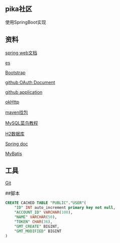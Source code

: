 ## pika社区
使用SpringBoot实现
## 资料
[spring web文档](https://spring.io/guides/gs/serving-web-content/)

[es](https://elasticsearch.cn)

[Bootstrap](https://v3.bootcss.com/components/#navbar-default)

[github OAuth Document](https://developer.github.com/apps/building-oauth-apps/creating-an-oauth-app/)

[github application](https://github.com/settings/applications/1233180)

[okHttp](https://square.github.io/okhttp/)

[maven找包](https://mvnrepository.com)

[MySQL菜鸟教程](https://www.runoob.com/mysql/mysql-tutorial.html)

[H2数据库](http://www.h2database.com/html/quickstart.html)

[Spring doc](https://docs.spring.io/spring-boot/docs/2.0.0.RC1/reference/htmlsingle/#using-boot-devtools)

[MyBatis](http://mybatis.org/spring-boot-starter/mybatis-spring-boot-autoconfigure/)

## 工具
[Git](https://git-scm.com/download)

##脚本
```sql
CREATE CACHED TABLE "PUBLIC"."USER"(
    "ID" INT auto_increment primary key not null,
    "ACCOUNT_ID" VARCHAR(100),
    "NAME" VARCHAR(50),
    "TOKEN" CHAR(36),
    "GMT_CREATE" BIGINT,
    "GMT_MODIFIED" BIGINT
)
```